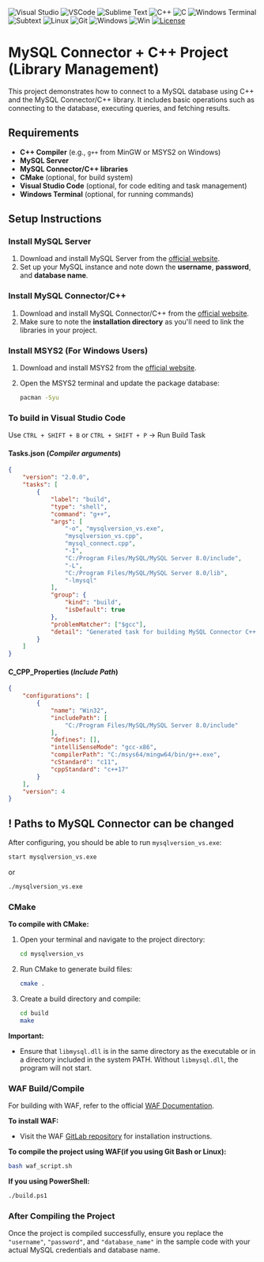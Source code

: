 ![Visual Studio](https://img.shields.io/badge/Visual%20Studio-5C2D91.svg?style=for-the-badge&logo=visual-studio&logoColor=white)
![VSCode](https://img.shields.io/badge/Vscode-007ACC?style=for-the-badge&logo=visualstudiocode&logoColor=white)
![Sublime Text](https://img.shields.io/badge/sublime_text-%23575757.svg?style=for-the-badge&logo=sublime-text&logoColor=important)
![C++](https://img.shields.io/badge/c++-%2300599C.svg?style=for-the-badge&logo=c%2B%2B&logoColor=white)
![C](https://img.shields.io/badge/c-%2300599C.svg?style=for-the-badge&logo=c&logoColor=white)
![Windows Terminal](https://img.shields.io/badge/Windows%20Terminal-%234D4D4D.svg?style=for-the-badge&logo=windows-terminal&logoColor=white)
![Subtext](https://img.shields.io/badge/sublime%20text-%23FF9800.svg?&style=for-the-badge&logo=sublime%20text&logoColor=black)
![Linux](https://img.shields.io/badge/Linux-FCC624?style=for-the-badge&logo=linux&logoColor=black)
![Git](https://img.shields.io/badge/git-%23F05033.svg?style=for-the-badge&logo=git&logoColor=white)
![Windows](https://img.shields.io/badge/github-%23121011.svg?style=for-the-badge&logo=github&logoColor=white)
![Win](https://img.shields.io/badge/Windows-0078D6?style=for-the-badge&logo=windows&logoColor=white)
[![License](https://img.shields.io/badge/License-MIT-yellow.svg)](https://opensource.org/licenses/MIT)

# MySQL Connector + C++ Project (Library Management)

This project demonstrates how to connect to a MySQL database using C++ and the MySQL Connector/C++ library. It includes basic operations such as connecting to the database, executing queries, and fetching results.

## Requirements

- **C++ Compiler** (e.g., `g++` from MinGW or MSYS2 on Windows)
- **MySQL Server**
- **MySQL Connector/C++ libraries**
- **CMake** (optional, for build system)
- **Visual Studio Code** (optional, for code editing and task management)
- **Windows Terminal** (optional, for running commands)

## Setup Instructions

### Install MySQL Server

1. Download and install MySQL Server from the [official website](https://dev.mysql.com/downloads/mysql/).
2. Set up your MySQL instance and note down the **username**, **password**, and **database name**.

### Install MySQL Connector/C++

1. Download and install MySQL Connector/C++ from the [official website](https://dev.mysql.com/downloads/connector/cpp/).
2. Make sure to note the **installation directory** as you'll need to link the libraries in your project.

### Install MSYS2 (For Windows Users)

1. Download and install MSYS2 from the [official website](https://www.msys2.org/).
2. Open the MSYS2 terminal and update the package database:

   ```bash
   pacman -Syu
   ```

### To build in Visual Studio Code

Use `CTRL + SHIFT + B` or `CTRL + SHIFT + P` -> Run Build Task

#### Tasks.json (_Compiler arguments_)

```json
{
    "version": "2.0.0",
    "tasks": [
        {
            "label": "build",
            "type": "shell",
            "command": "g++",
            "args": [
                "-o", "mysqlversion_vs.exe",
                "mysqlversion_vs.cpp",
                "mysql_connect.cpp",
                "-I",
                "C:/Program Files/MySQL/MySQL Server 8.0/include",
                "-L",
                "C:/Program Files/MySQL/MySQL Server 8.0/lib",
                "-lmysql"
            ],
            "group": {
                "kind": "build",
                "isDefault": true
            },
            "problemMatcher": ["$gcc"],
            "detail": "Generated task for building MySQL Connector C++ project"
        }
    ]
}
```

#### C_CPP_Properties (_Include Path_)

```json
{
    "configurations": [
        {
            "name": "Win32",
            "includePath": [
                "C:/Program Files/MySQL/MySQL Server 8.0/include"
            ],
            "defines": [],
            "intelliSenseMode": "gcc-x86",
            "compilerPath": "C:/msys64/mingw64/bin/g++.exe",
            "cStandard": "c11",
            "cppStandard": "c++17"
        }
    ],
    "version": 4
}
```

## ! Paths to MySQL Connector can be changed

After configuring, you should be able to run `mysqlversion_vs.exe`:

```bash
start mysqlversion_vs.exe
```

or

```bash
./mysqlversion_vs.exe
```

### CMake

**To compile with CMake:**

1. Open your terminal and navigate to the project directory:
   ```bash
   cd mysqlversion_vs
   ```

2. Run CMake to generate build files:
   ```bash
   cmake .
   ```

3. Create a build directory and compile:
   ```bash
   cd build
   make
   ```

**Important:**

- Ensure that `libmysql.dll` is in the same directory as the executable or in a directory included in the system PATH. Without `libmysql.dll`, the program will not start.

### WAF Build/Compile

For building with WAF, refer to the official [WAF Documentation](https://waf.io/apidocs/index.html).

**To install WAF:**

- Visit the WAF [GitLab repository](https://gitlab.com/ita1024/waf/blob/master/README.md#L20) for installation instructions.

**To compile the project using WAF(if you using Git Bash or Linux):**

```bash
bash waf_script.sh
```

**If you using PowerShell:**

```bash
./build.ps1
```

### After Compiling the Project

Once the project is compiled successfully, ensure you replace the `"username"`, `"password"`, and `"database_name"` in the sample code with your actual MySQL credentials and database name.